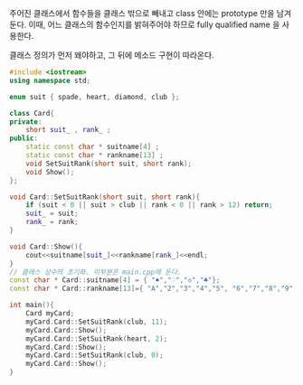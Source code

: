 주어진 클래스에서 함수들을 클래스 밖으로 빼내고 class 안에는 prototype 만을 남겨둔다.
이때, 어느 클래스의 함수인지를 밝혀주어야 하므로 fully qualified name 을 사용한다.

클래스 정의가 먼저 왜야하고, 그 뒤에 메소드 구현이 따라온다.

```C++
#include <iostream>
using namespace std;

enum suit { spade, heart, diamond, club };

class Card{
private:
	short suit_ , rank_ ;
public:
	static const char * suitname[4] ;
	static const char * rankname[13] ;
	void SetSuitRank(short suit, short rank);
	void Show();
};

void Card::SetSuitRank(short suit, short rank){
	if (suit < 0 || suit > club || rank < 0 || rank > 12) return;
	suit_ = suit;
	rank_ = rank;
}

void Card::Show(){
	cout<<suitname[suit_]<<rankname[rank_]<<endl;
}
// 클래스 상수의 초기화. 이부분은 main.cpp에 둔다.
const char * Card::suitname[4] = { "♠","♡","◇","♣"};
const char * Card::rankname[13]={ "A","2","3","4","5", "6","7","8","9","10", "J","Q","K"};

int main(){
	Card myCard;
	myCard.Card::SetSuitRank(club, 11);
	myCard.Card::Show();
	myCard.Card::SetSuitRank(heart, 2);
	myCard.Card::Show();
	myCard.Card::SetSuitRank(club, 0);
	myCard.Card::Show();
}

```
